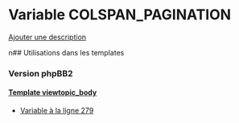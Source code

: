 # Variable COLSPAN_PAGINATION
[Ajouter une description](https://fa-tvars.appspot.com/COLSPAN_PAGINATION)

n## Utilisations dans les templates

### Version phpBB2

#### [Template viewtopic_body](subsilver/viewtopic_body.md)
* [Variable à la ligne 279](../subsilver/viewtopic_body.tpl#L279)